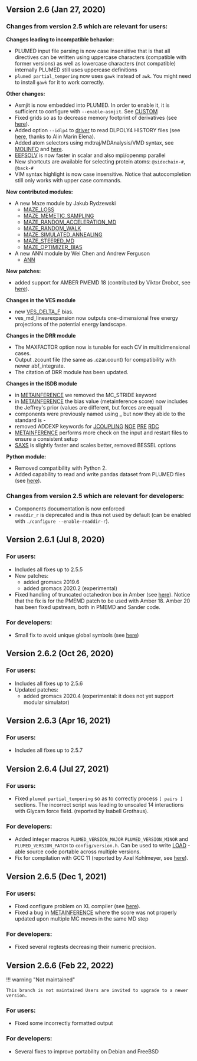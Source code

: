 ## Version 2.6 (Jan 27, 2020)

### Changes from version 2.5 which are relevant for users:

__Changes leading to incompatible behavior:__

  - PLUMED input file parsing is now case insensitive that is that all directives can be written using uppercase characters (compatible with former versions) as well as lowercase characters (not compatible) internally PLUMED still uses uppercase definitions
  - `plumed partial_tempering` now uses `gawk` instead of `awk`. You might need to install `gawk` for it to work correctly.

__Other changes:__

  - Asmjit is now embedded into PLUMED. In order to enable it, it is sufficient to configure with `--enable-asmjit`. See [CUSTOM](CUSTOM.md)
  - Fixed grids so as to decrease memory footprint of derivatives (see [here](https://github.com/plumed/plumed2/issues/465)).
  - Added option `--idlp4` to [driver](driver.md) to read DLPOLY4 HISTORY files (see [here](https://github.com/plumed/plumed2/issues/478), thanks to Alin Marin Elena).
  - Added atom selectors using mdtraj/MDAnalysis/VMD syntax, see [MOLINFO](MOLINFO.md) and [here](https://github.com/plumed/plumed2/issues/448).
  - [EEFSOLV](EEFSOLV.md) is now faster in scalar and also mpi/openmp parallel
  - New shortcuts are available for selecting protein atoms: `@sidechain-#`, `@back-#`
  - VIM syntax highlight is now case insensitive. Notice that autocompletion still only works with upper case commands.

__New contributed modules:__

  - A new Maze module by Jakub Rydzewski
     - [MAZE_LOSS](MAZE_LOSS.md)
     - [MAZE_MEMETIC_SAMPLING](MAZE_MEMETIC_SAMPLING.md)
     - [MAZE_RANDOM_ACCELERATION_MD](MAZE_RANDOM_ACCELERATION_MD.md)
     - [MAZE_RANDOM_WALK](MAZE_RANDOM_WALK.md)
     - [MAZE_SIMULATED_ANNEALING](MAZE_SIMULATED_ANNEALING.md)
     - [MAZE_STEERED_MD](MAZE_STEERED_MD.md)
     - [MAZE_OPTIMIZER_BIAS](MAZE_OPTIMIZER_BIAS.md)
  - A new ANN module by Wei Chen and Andrew Ferguson
     - [ANN](ANN.md)

__New patches:__

  - added support for AMBER PMEMD 18 (contributed by Viktor Drobot, see [here](https://github.com/plumed/plumed2/issues/486)).

__Changes in the VES module__

  - new [VES_DELTA_F](VES_DELTA_F.md) bias.
  - ves_md_linearexpansion now outputs one-dimensional free energy projections of the potential energy landscape. 

__Changes in the DRR module__

  - The MAXFACTOR option now is tunable for each CV in multidimensional cases.
  - Output .zcount file (the same as .czar.count) for compatibility with newer abf_integrate.
  - The citation of DRR module has been updated.

__Changes in the ISDB module__

  - in [METAINFERENCE](METAINFERENCE.md) we removed the MC_STRIDE keyword
  - in [METAINFERENCE](METAINFERENCE.md) the bias value (metainference score) now includes the Jeffrey's prior (values are different, but forces are equal)
  - components were previously named using _ but now they abide to the standard is -
  - removed ADDEXP keywords for [JCOUPLING](JCOUPLING.md) [NOE](NOE.md) [PRE](PRE.md) [RDC](RDC.md)
  - [METAINFERENCE](METAINFERENCE.md) performs more check on the input and restart files to ensure a consistent setup
  - [SAXS](SAXS.md) is slightly faster and scales better, removed BESSEL options

__Python module:__

  - Removed compatibility with Python 2.
  - Added capability to read and write pandas dataset from PLUMED files (see [here](https://github.com/plumed/plumed2/issues/496)).

### Changes from version 2.5 which are relevant for developers:

  - Components documentation is now enforced
  - `readdir_r` is deprecated and is thus not used by default (can be enabled with `./configure --enable-readdir-r`).

## Version 2.6.1 (Jul 8, 2020)

### For users:

- Includes all fixes up to 2.5.5
- New patches:
  - added gromacs 2019.6 
  - added gromacs 2020.2 (experimental) 
- Fixed handling of truncated octahedron box in Amber (see [here](https://github.com/plumed/plumed2/issues/584)).
  Notice that the fix is for the PMEMD patch to be used with Amber 18.
  Amber 20 has been fixed upstream, both in PMEMD and Sander code.

### For developers:

- Small fix to avoid unique global symbols (see [here](https://github.com/plumed/plumed2/issues/549))

## Version 2.6.2 (Oct 26, 2020)

### For users:

- Includes all fixes up to 2.5.6
- Updated patches:
  - added gromacs 2020.4 (experimental: it does not yet support modular simulator) 

## Version 2.6.3 (Apr 16, 2021)

### For users:

- Includes all fixes up to 2.5.7

## Version 2.6.4 (Jul 27, 2021)

### For users:

- Fixed `plumed partial_tempering` so as to correctly process `[ pairs ]` sections.
  The incorrect script was leading to unscaled 14 interactions with Glycam force field.
  (reported by Isabell Grothaus).

### For developers:

- Added integer macros `PLUMED_VERSION_MAJOR` `PLUMED_VERSION_MINOR` and `PLUMED_VERSION_PATCH` to `config/version.h`.
  Can be used to write [LOAD](LOAD.md) -able source code portable across multiple versions.
- Fix for compilation with GCC 11 (reported by Axel Kohlmeyer, see [here](https://github.com/plumed/plumed2/issues/693)).

## Version 2.6.5 (Dec 1, 2021)

### For users:

- Fixed configure problem on XL compiler (see [here](https://github.com/plumed/plumed2/issues/731)).
- Fixed a bug in [METAINFERENCE](METAINFERENCE.md) where the score was not properly updated upon multiple MC moves in the same MD step

### For developers:

- Fixed several regtests decreasing their numeric precision.

## Version 2.6.6 (Feb 22, 2022)

!!! warning "Not maintained"

    This branch is not maintained Users are invited to upgrade to a newer version.

### For users:

- Fixed some incorrectly formatted output

### For developers:

- Several fixes to improve portability on Debian and FreeBSD
